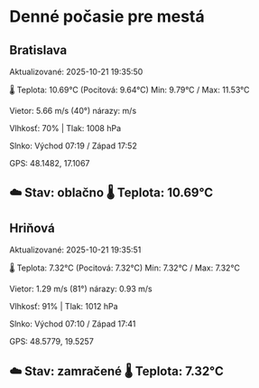 ﻿# Denné počasie pre mestá

## Bratislava
Aktualizované: 2025-10-21 19:35:50

🌡️ Teplota: 10.69°C 
(Pocitová: 9.64°C)
Min: 9.79°C / Max: 11.53°C

Vietor: 5.66 m/s    (40°) 
nárazy:  m/s

Vlhkosť: 70% | Tlak: 1008 hPa

Slnko: Východ 07:19 / Západ 17:52

GPS: 48.1482, 17.1067

☁️ Stav: oblačno        🌡️ Teplota: 10.69°C
---

## Hriňová
Aktualizované: 2025-10-21 19:35:51

🌡️ Teplota: 7.32°C 
(Pocitová: 7.32°C)
Min: 7.32°C / Max: 7.32°C

Vietor: 1.29 m/s (81°)
nárazy: 0.93 m/s

Vlhkosť: 91% | Tlak: 1012 hPa

Slnko: Východ 07:10 / Západ 17:41

GPS: 48.5779, 19.5257

☁️ Stav: zamračené        🌡️ Teplota: 7.32°C
---
